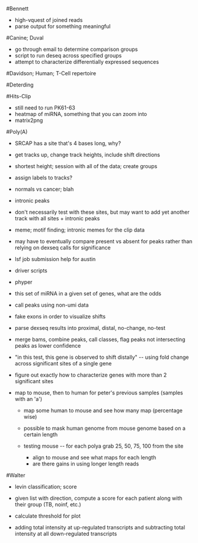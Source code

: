 #Bennett

+ high-vquest of joined reads
+ parse output for something meaningful

#Canine; Duval

+ go through email to determine comparison groups
+ script to run deseq across specified groups
+ attempt to characterize differentially expressed sequences

#Davidson; Human; T-Cell repertoire

#Deterding

#Hits-Clip

+ still need to run PK61-63
+ heatmap of miRNA, something that you can zoom into
+ matrix2png

#Poly(A)

+ SRCAP has a site that's 4 bases long, why?
+ get tracks up, change track heights, include shift directions
+ shortest height; session with all of the data; create groups
+ assign labels to tracks?
+ normals vs cancer; blah

+ intronic peaks
+ don't necessarily test with these sites, but may want to add yet another track
with all sites + intronic peaks
+ meme; motif finding; intronic memes for the clip data

+ may have to eventually compare present vs absent for peaks rather than relying
on dexseq calls for significance

+ lsf job submission help for austin
+ driver scripts

+ phyper
+ this set of miRNA in a given set of genes, what are the odds

+ call peaks using non-umi data
+ fake exons in order to visualize shifts

+ parse dexseq results into proximal, distal, no-change, no-test
+ merge bams, combine peaks, call classes, flag peaks not intersecting peaks as lower confidence

+ "in this test, this gene is observed to shift distally" -- using fold change
across significant sites of a single gene
+ figure out exactly how to characterize genes with more than 2 significant sites

+ map to mouse, then to human for peter's previous samples (samples with an 'a')
    + map some human to mouse and see how many map (percentage wise)
    + possible to mask human genome from mouse genome based on a certain length

    + testing mouse -- for each polya grab 25, 50, 75, 100 from the site
        + align to mouse and see what maps for each length
        + are there gains in using longer length reads

#Walter

+ levin classification; score
+ given list with direction, compute a score for each patient along with their group (TB, noinf, etc.)
+ calculate threshold for plot

+ adding total intensity at up-regulated transcripts and subtracting total intensity at all down-regulated transcripts

